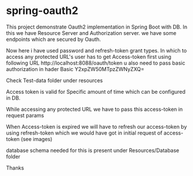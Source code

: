 # spring-oauth2

This project demonstrate Oauth2 implementation in Spring Boot with DB.
In this we have Resource Server and Authorization server.
we have some endpoints which are secured by Oauth.

Now here i have used password and refresh-token grant types. In which to access any protected URL's user has to  get Access-token first using following URL
http://localhost:8088/oauth/token
u also need to pass basic authorization in hader
Basic Y2xpZW50MTpzZWNyZXQ=

Check Test-data folder under resources

Access token is valid for Specific amount of time which can be configured in DB.

While accessing any protected URL we have to pass this access-token in request params

When Access-token is expired we will have to refresh our access-token by using refresh-token which we would have got in initial request of access-token
(see images)

database schema needed for this is present under Resources/Database folder

Thanks
